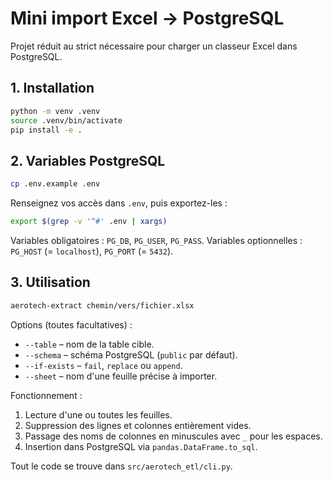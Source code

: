 # Mini import Excel → PostgreSQL

Projet réduit au strict nécessaire pour charger un classeur Excel dans PostgreSQL.

## 1. Installation

```bash
python -m venv .venv
source .venv/bin/activate
pip install -e .
```

## 2. Variables PostgreSQL

```bash
cp .env.example .env
```

Renseignez vos accès dans `.env`, puis exportez-les :

```bash
export $(grep -v '^#' .env | xargs)
```

Variables obligatoires : `PG_DB`, `PG_USER`, `PG_PASS`.
Variables optionnelles : `PG_HOST` (= `localhost`), `PG_PORT` (= `5432`).

## 3. Utilisation

```bash
aerotech-extract chemin/vers/fichier.xlsx
```

Options (toutes facultatives) :

* `--table` – nom de la table cible.
* `--schema` – schéma PostgreSQL (`public` par défaut).
* `--if-exists` – `fail`, `replace` ou `append`.
* `--sheet` – nom d'une feuille précise à importer.

Fonctionnement :

1. Lecture d'une ou toutes les feuilles.
2. Suppression des lignes et colonnes entièrement vides.
3. Passage des noms de colonnes en minuscules avec `_` pour les espaces.
4. Insertion dans PostgreSQL via `pandas.DataFrame.to_sql`.

Tout le code se trouve dans `src/aerotech_etl/cli.py`.
